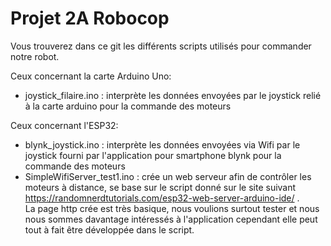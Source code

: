 # Projet 2A Robocop 

Vous trouverez dans ce git les différents scripts utilisés pour commander notre robot. 

Ceux concernant la carte Arduino Uno: 
 - joystick_filaire.ino : interprète les données envoyées par le joystick relié à la carte arduino pour la commande des moteurs
 

Ceux concernant l'ESP32: 
 - blynk_joystick.ino : interprète les données envoyées via Wifi par le joystick fourni par l'application pour smartphone blynk pour la commande des moteurs
 - SimpleWifiServer_test1.ino : crée un web serveur afin de contrôler les moteurs à distance, se base sur le script donné sur le site suivant https://randomnerdtutorials.com/esp32-web-server-arduino-ide/ .  
 La page http crée est très basique, nous voulions surtout tester et nous nous sommes davantage intéressés à l'application cependant elle peut tout à fait être développée dans le script. 
